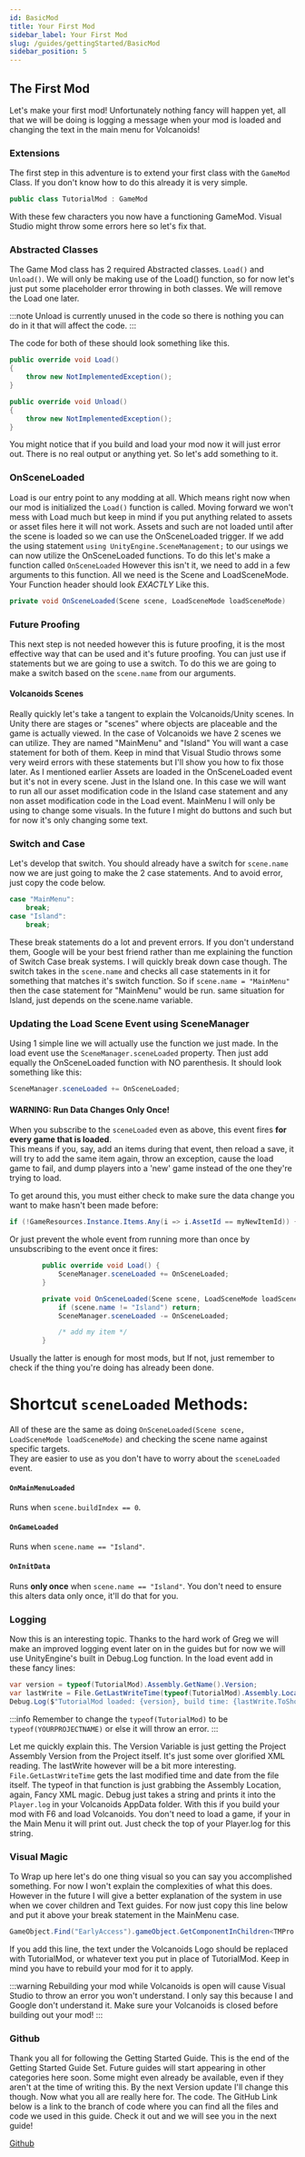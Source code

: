 ```yaml
---
id: BasicMod
title: Your First Mod
sidebar_label: Your First Mod
slug: /guides/gettingStarted/BasicMod
sidebar_position: 5
---
```


## The First Mod
Let's make your first mod! Unfortunately nothing fancy will happen yet, all that we will be doing is logging a message when your mod is loaded and changing the text in the main menu for Volcanoids!

### Extensions
The first step in this adventure is to extend your first class with the `GameMod` Class. If you don't know how to do this already it is very simple.

```cs
public class TutorialMod : GameMod
```

With these few characters you now have a functioning GameMod. Visual Studio might throw some errors here so let's fix that.

### Abstracted Classes
The Game Mod class has 2 required Abstracted classes. `Load()` and `Unload()`. We will only be making use of the Load() function, so for now let's just put some placeholder error throwing in both classes. We will remove the Load one later.

:::note
Unload is currently unused in the code so there is nothing you can do in it that will affect the code.
:::

The code for both of these should look something like this. 

```cs
public override void Load()
{
    throw new NotImplementedException();
}

public override void Unload()
{
    throw new NotImplementedException();
}
```

You might notice that if you build and load your mod now it will just error out. There is no real output or anything yet. So let's add something to it.

### OnSceneLoaded
Load is our entry point to any modding at all. Which means right now when our mod is initialized the `Load()` function is called. Moving forward we won't mess with Load much but keep in mind if you put anything related to assets or asset files here it will not work. Assets and such are not loaded until after the scene is loaded so we can use the OnSceneLoaded trigger. If we add the using statement `using UnityEngine.SceneManagement;` to our usings we can now utilize the OnSceneLoaded functions. To do this let's make a function called `OnSceneLoaded` However this isn't it, we need to add in a few arguments to this function. All we need is the Scene and LoadSceneMode. Your Function header should look *EXACTLY* Like this.

```cs
private void OnSceneLoaded(Scene scene, LoadSceneMode loadSceneMode)
```

### Future Proofing
This next step is not needed however this is future proofing, it is the most effective way that can be used and it's future proofing. You can just use if statements but we are going to use a switch. To do this we are going to make a switch based on the `scene.name` from our arguments.

#### Volcanoids Scenes
Really quickly let's take a tangent to explain the Volcanoids/Unity scenes. In Unity there are stages or "scenes" where objects are placeable and the game is actually viewed. In the case of Volcanoids we have 2 scenes we can utilize. They are named "MainMenu" and "Island" You will want a case statement for both of them. Keep in mind that Visual Studio throws some very weird errors with these statements but I'll show you how to fix those later. As I mentioned earlier Assets are loaded in the OnSceneLoaded event but it's not in every scene. Just in the Island one. In this case we will want to run all our asset modification code in the Island case statement and any non asset modification code in the Load event. MainMenu I will only be using to change some visuals. In the future I might do buttons and such but for now it's only changing some text.

### Switch and Case
Let's develop that switch. You should already have a switch for `scene.name` now we are just going to make the 2 case statements. And to avoid error, just copy the code below.

```cs
case "MainMenu":
    break;
case "Island":
    break;
```

These break statements do a lot and prevent errors. If you don't understand them, Google will be your best friend rather than me explaining the function of Switch Case break systems. I will quickly break down case though. The switch takes in the `scene.name` and checks all case statements in it for something that matches it's switch function. So if `scene.name = "MainMenu"` then the case statement for "MainMenu" would be run. same situation for Island, just depends on the scene.name variable.

### Updating the Load Scene Event using SceneManager
Using 1 simple line we will actually use the function we just made. In the load event use the `SceneManager.sceneLoaded` property. Then just add equally the OnSceneLoaded function with NO parenthesis. It should look something like this:

```cs
SceneManager.sceneLoaded += OnSceneLoaded;
```

#### WARNING: Run Data Changes Only Once!
When you subscribe to the `sceneLoaded` even as above, this event fires **for every game that is loaded**.<br/>
This means if you, say, add an items during that event, then reload a save, it will try to add the same item again, throw an exception, cause the load game to fail, and dump players into a 'new' game instead of the one they're trying to load.

To get around this, you must either check to make sure the data change you want to make hasn't been made before:
```cs
if (!GameResources.Instance.Items.Any(i => i.AssetId == myNewItemId)) { /* add my item */ }
```

Or just prevent the whole event from running more than once by unsubscribing to the event once it fires:
```cs
        public override void Load() {
            SceneManager.sceneLoaded += OnSceneLoaded;
        }

        private void OnSceneLoaded(Scene scene, LoadSceneMode loadSceneMode) {
            if (scene.name != "Island") return;
            SceneManager.sceneLoaded -= OnSceneLoaded;

            /* add my item */
        }
```

Usually the latter is enough for most mods, but If not, just remember to check if the thing you're doing has already been done.

# Shortcut `sceneLoaded` Methods:

All of these are the same as doing `OnSceneLoaded(Scene scene, LoadSceneMode loadSceneMode)` and checking the scene name against specific targets.<br>
They are easier to use as you don't have to worry about the `sceneLoaded` event.

#### `OnMainMenuLoaded`
Runs when `scene.buildIndex == 0`.

#### `OnGameLoaded`
Runs when `scene.name == "Island"`.

#### `OnInitData`
Runs **only once** when `scene.name == "Island"`. You don't need to ensure this alters data only once, it'll do that for you.

### Logging
Now this is an interesting topic. Thanks to the hard work of Greg we will make an improved logging event later on in the guides but for now we will use UnityEngine's built in Debug.Log function. In the load event add in these fancy lines:

```cs
var version = typeof(TutorialMod).Assembly.GetName().Version;
var lastWrite = File.GetLastWriteTime(typeof(TutorialMod).Assembly.Location);
Debug.Log($"TutorialMod loaded: {version}, build time: {lastWrite.ToShortTimeString()}");
```

:::info
Remember to change the `typeof(TutorialMod)` to be `typeof(YOURPROJECTNAME)` or else it will throw an error.
:::

Let me quickly explain this. The Version Variable is just getting the Project Assembly Version from the Project itself. It's just some over glorified XML reading. The lastWrite however will be a bit more interesting. `File.GetLastWriteTime` gets the last modified time and date from the file itself. The typeof in that function is just grabbing the Assembly Location, again, Fancy XML magic. Debug just takes a string and prints it into the `Player.log` in your Volcanoids AppData folder. With this if you build your mod with F6 and load Volcanoids. You don't need to load a game, if your in the Main Menu it will print out. Just check the top of your Player.log for this string.

### Visual Magic
To Wrap up here let's do one thing visual so you can say you accomplished something. For now I won't explain the complexities of what this does. However in the future I will give a better explanation of the system in use when we cover children and Text guides. For now just copy this line below and put it above your break statement in the MainMenu case. 

```cs
GameObject.Find("EarlyAccess").gameObject.GetComponentInChildren<TMPro.TextMeshProUGUI>().text = "TutorialMod";
```

If you add this line, the text under the Volcanoids Logo should be replaced with TutorialMod, or whatever text you put in place of TutorialMod. Keep in mind you have to rebuild your mod for it to apply.

:::warning
Rebuilding your mod while Volcanoids is open will cause Visual Studio to throw an error you won't understand. I only say this because I and Google don't understand it. Make sure your Volcanoids is closed before building out your mod!
:::

### Github
Thank you all for following the Getting Started Guide. This is the end of the Getting Started Guide Set. Future guides will start appearing in other categories here soon. Some might even already be available, even if they aren't at the time of writing this. By the next Version update I'll change this though. Now what you all are really here for. The code. The GitHub Link below is a link to the branch of code where you can find all the files and code we used in this guide. Check it out and we will see you in the next guide!

[Github](https://github.com/VolcanoidsModding/VolcanoidsGuides/tree/main/GettingStarted)
